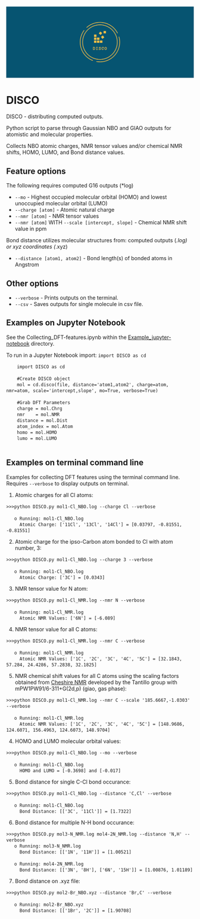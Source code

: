 ![disco](DISCO_logo.png)

# DISCO
DISCO - distributing computed outputs.

Python script to parse through Gaussian NBO and GIAO outputs for atomistic and molecular properties.

Collects NBO atomic charges, NMR tensor values and/or chemical NMR shifts, HOMO, LUMO, and Bond distance values.

## Feature options
The following requires computed G16 outputs (*log)
* `--mo` - Highest occupied molecular orbital (HOMO) and lowest unoccupied molecular orbital (LUMO)
* `--charge [atom]` - Atomic natural charge
* `--nmr [atom]`    - NMR tensor values
* `--nmr [atom]` WITH `--scale [intercept, slope]` - Chemical NMR shift value in ppm

Bond distance utilizes molecular structures from: computed outputs (*.log) or xyz coordinates (*.xyz)
* `--distance [atom1, atom2]` - Bond length(s) of bonded atoms in Angstrom

## Other options
* `--verbose` - Prints outputs on the terminal.
* `--csv` - Saves outputs for single molecule in csv file.


## Examples on Jupyter Notebook
See the Collecting_DFT-features.ipynb within the [Example_jupyter-notebook](https://github.com/Liliana-Gallegos/DISCO/tree/master/Example_jupyter-notebook) directory. 

To run in a Jupyter Notebook import: `import DISCO as cd` 
```
    import DISCO as cd
    
    #Create DISCO object
    mol = cd.disco(file, distance='atom1,atom2', charge=atom, nmr=atom, scale='intercept,slope', mo=True, verbose=True)
    
    #Grab DFT Parameters
    charge = mol.Chrg
    nmr    = mol.NMR
    distance = mol.Dist
    atom_index = mol.Atom
    homo = mol.HOMO
    lumo = mol.LUMO
   
```

## Examples on terminal command line
Examples for collecting DFT features using the terminal command line. Requires `--verbose` to display outputs on terminal.
1. Atomic charges for all Cl atoms:
```
>>>python DISCO.py mol1-Cl_NBO.log --charge Cl --verbose

   o Running: mol1-Cl_NBO.log
     Atomic Charge: ['11Cl', '13Cl', '14Cl'] = [0.03797, -0.81551, -0.81551]
```

2. Atomic charge for the ipso-Carbon atom bonded to Cl with atom number, 3:
```
>>>python DISCO.py mol1-Cl_NBO.log --charge 3 --verbose

   o Running: mol1-Cl_NBO.log
     Atomic Charge: ['3C'] = [0.0343]
```

3. NMR tensor value for N atom:
```
>>>python DISCO.py mol1-Cl_NMR.log --nmr N --verbose

   o Running: mol1-Cl_NMR.log
     Atomic NMR Values: ['6N'] = [-6.089]
```

4. NMR tensor value for all C atoms:
```
>>>python DISCO.py mol1-Cl_NMR.log --nmr C --verbose

   o Running: mol1-Cl_NMR.log
     Atomic NMR Values: ['1C', '2C', '3C', '4C', '5C'] = [32.1843, 57.284, 24.4286, 57.2838, 32.1825] 
```

5. NMR chemical shift values for all C atoms using the scaling factors obtained from [Cheshire NMR](http://cheshirenmr.info/ScalingFactors.htm) developed by the Tantillo group with mPW1PW91/6-311+G(2d,p) (giao, gas phase):
```
>>>python DISCO.py mol1-Cl_NMR.log --nmr C --scale '185.6667,-1.0303' --verbose

   o Running: mol1-Cl_NMR.log
     Atomic NMR Values: ['1C', '2C', '3C', '4C', '5C'] = [148.9686, 124.6071, 156.4963, 124.6073, 148.9704]
```

4. HOMO and LUMO molecular orbital values:
```
>>>python DISCO.py mol1-Cl_NBO.log --mo --verbose

   o Running: mol1-Cl_NBO.log
     HOMO and LUMO = [-0.3698] and [-0.017]
```

5. Bond distance for single C-Cl bond occurance:
```
>>>python DISCO.py mol1-Cl_NBO.log --distance 'C,Cl' --verbose

   o Running: mol1-Cl_NBO.log
     Bond Distance: [['3C', '11Cl']] = [1.7322] 
```

6. Bond distance for multiple N-H bond occurance:
```
>>>python DISCO.py mol3-N_NMR.log mol4-2N_NMR.log --distance 'N,H' --verbose
   o Running: mol3-N_NMR.log
     Bond Distance: [['1N', '11H']] = [1.00521]
     
   o Running: mol4-2N_NMR.log
     Bond Distance: [['3N', '8H'], ['6N', '15H']] = [1.00876, 1.01189]
```


7. Bond distance on .xyz file:
```
>>>python DISCO.py mol2-Br_NBO.xyz --distance 'Br,C' --verbose

   o Running: mol2-Br_NBO.xyz
     Bond Distance: [['1Br', '2C']] = [1.90708] 
```

